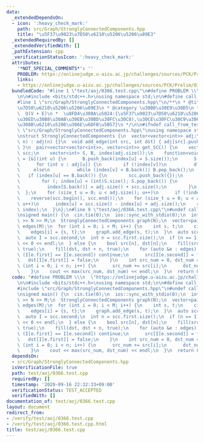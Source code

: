 ```yaml
---
data:
  _extendedDependsOn:
  - icon: ':heavy_check_mark:'
    path: src/Graph/StronglyConnectedComponents.hpp
    title: "\u5F37\u9023\u7D50\u6210\u5206\u5206\u89E3"
  _extendedRequiredBy: []
  _extendedVerifiedWith: []
  _pathExtension: cpp
  _verificationStatusIcon: ':heavy_check_mark:'
  attributes:
    '*NOT_SPECIAL_COMMENTS*': ''
    PROBLEM: https://onlinejudge.u-aizu.ac.jp/challenges/sources/PCK/Prelim/0366
    links:
    - https://onlinejudge.u-aizu.ac.jp/challenges/sources/PCK/Prelim/0366
  bundledCode: "#line 1 \"test/aoj/0366.test.cpp\"\n#define PROBLEM \\\n  \"https://onlinejudge.u-aizu.ac.jp/challenges/sources/PCK/Prelim/0366\"\
    \n\n#include <bits/stdc++.h>\nusing namespace std;\n\n#define call_from_test\n\
    #line 1 \"src/Graph/StronglyConnectedComponents.hpp\"\n/**\n * @title \u5F37\u9023\
    \u7D50\u6210\u5206\u5206\u89E3\n * @category \u30B0\u30E9\u30D5\n *  Gabow\n *\
    \  O(V + E)\n *  \u8FD4\u308A\u5024:{\u5F37\u9023\u7D50\u6210\u5206(\u30C8\u30DD\
    \u30ED\u30B8\u30AB\u30EB\u30BD\u30FC\u30C8),\u30CE\u30FC\u30C9\u306E\u5C5E\u3059\
    \u308B\u6210\u5206\u306E\u6DFB\u5B57}\n */\n\n#ifndef call_from_test\n#line 11\
    \ \"src/Graph/StronglyConnectedComponents.hpp\"\nusing namespace std;\n#endif\n\
    \nstruct StronglyConnectedComponents {\n  vector<vector<int>> adj;\n\n  StronglyConnectedComponents(int\
    \ n) : adj(n) {}\n  void add_edge(int src, int dst) { adj[src].push_back(dst);\
    \ }\n  pair<vector<vector<int>>, vector<int>> get_SCC() {\n    vector<vector<int>>\
    \ scc;\n    vector<int> S, B, index(adj.size());\n    function<void(int)> dfs\
    \ = [&](int u) {\n      B.push_back(index[u] = S.size());\n      S.push_back(u);\n\
    \      for (int v : adj[u]) {\n        if (!index[v])\n          dfs(v);\n   \
    \     else\n          while (index[v] < B.back()) B.pop_back();\n      }\n   \
    \   if (index[u] == B.back()) {\n        scc.push_back({});\n        B.pop_back();\n\
    \        for (; index[u] < (int)S.size(); S.pop_back()) {\n          scc.back().push_back(S.back());\n\
    \          index[S.back()] = adj.size() + scc.size();\n        }\n      }\n  \
    \  };\n    for (size_t u = 0; u < adj.size(); u++)\n      if (!index[u]) dfs(u);\n\
    \    reverse(scc.begin(), scc.end());\n    for (size_t u = 0; u < adj.size();\
    \ u++)\n      index[u] = scc.size() - index[u] + adj.size();\n    return make_pair(scc,\
    \ index);\n  }\n};\n#line 9 \"test/aoj/0366.test.cpp\"\n#undef call_from_test\n\
    \nsigned main() {\n  cin.tie(0);\n  ios::sync_with_stdio(0);\n  int N, M;\n  cin\
    \ >> N >> M;\n  StronglyConnectedComponents graph(N);\n  vector<pair<int, int>>\
    \ edges(M);\n  for (int i = 0; i < M; i++) {\n    int s, t;\n    cin >> s >> t;\n\
    \    edges[i] = {s, t};\n    graph.add_edge(s, t);\n  }\n  auto scc = graph.get_SCC();\n\
    \  auto I = scc.second;\n  int n = scc.first.size();\n  if (n == 1) {\n    cout\
    \ << 0 << endl;\n  } else {\n    bool src[n], dst[n];\n    fill(src, src + n,\
    \ true);\n    fill(dst, dst + n, true);\n    for (auto &e : edges) {\n      if\
    \ (I[e.first] == I[e.second]) continue;\n      src[I[e.second]] = false;\n   \
    \   dst[I[e.first]] = false;\n    }\n    int src_num = 0, dst_num = 0;\n    for\
    \ (int i = 0; i < n; i++) {\n      src_num += src[i];\n      dst_num += dst[i];\n\
    \    }\n    cout << max(src_num, dst_num) << endl;\n  }\n  return 0;\n}\n"
  code: "#define PROBLEM \\\n  \"https://onlinejudge.u-aizu.ac.jp/challenges/sources/PCK/Prelim/0366\"\
    \n\n#include <bits/stdc++.h>\nusing namespace std;\n\n#define call_from_test\n\
    #include \"src/Graph/StronglyConnectedComponents.hpp\"\n#undef call_from_test\n\
    \nsigned main() {\n  cin.tie(0);\n  ios::sync_with_stdio(0);\n  int N, M;\n  cin\
    \ >> N >> M;\n  StronglyConnectedComponents graph(N);\n  vector<pair<int, int>>\
    \ edges(M);\n  for (int i = 0; i < M; i++) {\n    int s, t;\n    cin >> s >> t;\n\
    \    edges[i] = {s, t};\n    graph.add_edge(s, t);\n  }\n  auto scc = graph.get_SCC();\n\
    \  auto I = scc.second;\n  int n = scc.first.size();\n  if (n == 1) {\n    cout\
    \ << 0 << endl;\n  } else {\n    bool src[n], dst[n];\n    fill(src, src + n,\
    \ true);\n    fill(dst, dst + n, true);\n    for (auto &e : edges) {\n      if\
    \ (I[e.first] == I[e.second]) continue;\n      src[I[e.second]] = false;\n   \
    \   dst[I[e.first]] = false;\n    }\n    int src_num = 0, dst_num = 0;\n    for\
    \ (int i = 0; i < n; i++) {\n      src_num += src[i];\n      dst_num += dst[i];\n\
    \    }\n    cout << max(src_num, dst_num) << endl;\n  }\n  return 0;\n}"
  dependsOn:
  - src/Graph/StronglyConnectedComponents.hpp
  isVerificationFile: true
  path: test/aoj/0366.test.cpp
  requiredBy: []
  timestamp: '2020-09-16 22:32:33+09:00'
  verificationStatus: TEST_ACCEPTED
  verifiedWith: []
documentation_of: test/aoj/0366.test.cpp
layout: document
redirect_from:
- /verify/test/aoj/0366.test.cpp
- /verify/test/aoj/0366.test.cpp.html
title: test/aoj/0366.test.cpp
---
```


